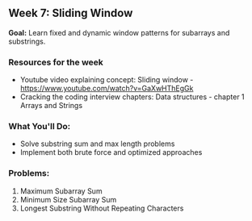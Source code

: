 ## Week 7: Sliding Window

**Goal:** Learn fixed and dynamic window patterns for subarrays and substrings.

### Resources for the week
- Youtube video explaining concept: 
    Sliding window - https://www.youtube.com/watch?v=GaXwHThEgGk
- Cracking the coding interview chapters: Data structures - chapter 1 Arrays and Strings

### What You'll Do:
- Solve substring sum and max length problems
- Implement both brute force and optimized approaches

### Problems:
1. Maximum Subarray Sum
2. Minimum Size Subarray Sum
3. Longest Substring Without Repeating Characters